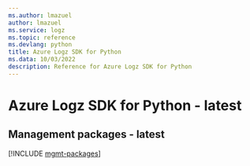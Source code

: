 ```yaml
---
ms.author: lmazuel
author: lmazuel
ms.service: logz
ms.topic: reference
ms.devlang: python
title: Azure Logz SDK for Python
ms.data: 10/03/2022
description: Reference for Azure Logz SDK for Python
---
```

# Azure Logz SDK for Python - latest

## Management packages - latest
[!INCLUDE [mgmt-packages](logz-mgmt-index.md)]